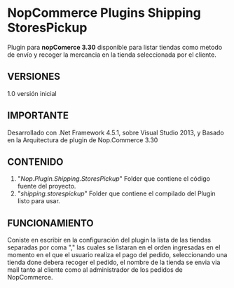 # NopCommerce Plugins Shipping StoresPickup #

Plugin para **nopComerce 3.30** disponible para listar tiendas como metodo de envío y recoger la mercancia en la tienda seleccionada por el cliente.

## VERSIONES ##
1.0 versión inicial

## IMPORTANTE ##
Desarrollado con .Net Framework 4.5.1, sobre Visual Studio 2013, y Basado en la Arquitectura de plugin de Nop.Commerce 3.30

## CONTENIDO ##
1. "*Nop.Plugin.Shipping.StoresPickup*" Folder que contiene el código fuente del proyecto.
2. "*shipping.storespickup*" Folder que contiene el compilado del Plugin listo para usar.

## FUNCIONAMIENTO ##
Coniste en escribir en la configuración del plugin la lista de las tiendas separadas por coma "," las cuales se listaran en el orden ingresadas en el momento en el que el usuario realiza el pago del pedido, seleccionando una tienda done debera recoger el pedido, el nombre de la tienda se envia via mail tanto al cliente como al administrador de los pedidos de NopCommerce. 